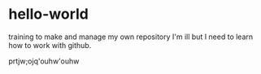 # hello-world
training to make and manage my own repository
I'm ill but I need to learn how to work with github.


prtjw;ojq'ouhw'ouhw